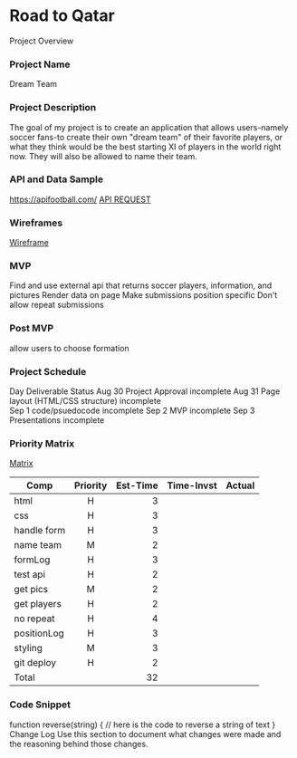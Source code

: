 # Road to Qatar
Project Overview

### Project Name

Dream Team

### Project Description

The goal of my project is to create an application that allows users-namely soccer fans-to create their own "dream team" of their favorite players, or what they think would be the best starting XI of players in the world right now. They will also be allowed to name their team.

### API and Data Sample
https://apifootball.com/
[API REQUEST](../Project-1/sampleAPI.js)

### Wireframes
[Wireframe](..Project-1/wireframe.png)

### MVP

Find and use external api that returns soccer players, information, and pictures
Render data on page
Make submissions position specific
Don't allow repeat submissions

### Post MVP
allow users to choose formation

### Project Schedule

Day	Deliverable				Status
Aug 30	Project Approval                        incomplete
Aug 31	Page layout (HTML/CSS structure)        incomplete	
Sep 1	code/psuedocode                           incomplete
Sep 2	MVP	                                      incomplete
Sep 3	Presentations                             incomplete	

### Priority Matrix

[Matrix](../Project-1/matrix.png)


Comp       |Priority    |Est-Time    |Time-Invst   |Actual
---------- |:----------:|-----------:|------------:|------:
html       |    H       |3           |             |       
css        |    H       |3           |             |       
handle form|    H       |3           |             |       
name team  |    M       |2           |             |       
formLog    |    H       |3           |             |       
test api   |    H       |2           |             |       
get pics   |    M       |2           |             |       
get players|    H       |2           |             |       
no repeat  |    H       |4           |             |       
positionLog|    H       |3           |             |       
styling    |    M       |3           |             |       
git deploy |    H       |2           |             |       
  Total    |            |32          |             |   


### Code Snippet




function reverse(string) {
	// here is the code to reverse a string of text
}
Change Log
Use this section to document what changes were made and the reasoning behind those changes. 

